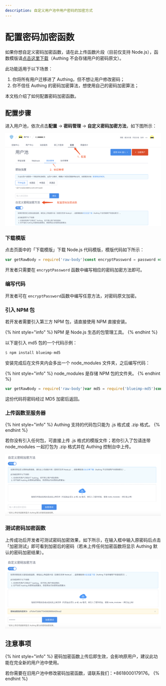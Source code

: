 ```yaml
---
description: 自定义用户池中用户密码的加密方式
---
```


# 配置密码加密函数

如果你想自定义密码加密函数，请在此上传函数片段（目前仅支持 Node.js），函数模版请[点击这里下载](http://localhost:5555/faas/template/download)（Authing 不会存储用户的密码原文）。   
  
此功能适用于以下场景：

1. 你将所有用户迁移进了 Authing，但不想让用户修改密码；
2. 你不信任 Authing 的密码加密算法，想使用自己的密码加密算法；

本文档介绍了如何配置密码加密函数。

## 配置步骤

进入用户池，依次点击**配置** -&gt; **密码管理** -&gt; **自定义密码加密方法**，如下图所示：

![](../.gitbook/assets/image%20%28233%29.png)

### 下载模版

点击页面中的「下载模版」下载 Node.js 代码模版，模版代码如下所示：

```javascript
var getRawBody = require('raw-body')const encryptPassword = password => {  // 在此编写加密密码的函数  return password}// 模版代码，勿改动module.exports.encrypt = function(request, response, context) {  // get request body  getRawBody(request, function(err, body) {    const queries = request.queries    const password = queries.password    if (!password) {      response.setStatusCode(500)      response.setHeader('content-type', 'application/json')      response.send(        JSON.stringify(          {            message: 'Please provide password via url query',          },          null,          4        )      )    }    const respBody = {      password: encryptPassword(password), // 在此加密密码    }    response.setStatusCode(200)    response.setHeader('content-type', 'application/json')    response.send(JSON.stringify(respBody, null, 4))  })}
```

开发者只需要在 `encryptPassword` 函数中编写相应的密码加密方法即可。

### 编写代码

开发者可在 `encryptPassword`函数中编写任意方法，对密码原文加密。

### 引入 NPM 包

若开发者需要引入第三方 NPM 包，请直接使用 NPM 直接安装。

{% hint style="info" %}
NPM 是 Node.js 生态的包管理工具。
{% endhint %}

以下是引入 md5 包的一个代码示例：

```haskell
$ npm install blueimp-md5
```

安装完成后在文件夹内会多出一个 node\_modules 文件夹，之后编写代码：

{% hint style="info" %}
node\_modules  是存储 NPM 包的文件夹。
{% endhint %}

```javascript
var getRawBody = require('raw-body')var md5 = require('blueimp-md5')const encryptPassword = password => {  // 使用 MD5 加密密码  return md5(password)}// 模版代码，勿改动module.exports.encrypt = function(request, response, context) {  // get request body  getRawBody(request, function(err, body) {    const queries = request.queries    const password = queries.password    if (!password) {      response.setStatusCode(500)      response.setHeader('content-type', 'application/json')      response.send(        JSON.stringify(          {            message: 'Please provide password via url query',          },          null,          4        )      )    }    const respBody = {      password: encryptPassword(password), // 在此加密密码    }    response.setStatusCode(200)    response.setHeader('content-type', 'application/json')    response.send(JSON.stringify(respBody, null, 4))  })}
```

这份代码将密码经过 MD5 加密后返回。

### 上传函数至服务器

{% hint style="info" %}
Authing 支持的代码包只能为 .js 格式或 .zip 格式。
{% endhint %}

若你没有引入任何包，可直接上传 .js 格式的模版文件；若你引入了包请连带 node\_modules 一起打包为 .zip 格式并在 Authing 控制台中上传。

![](../.gitbook/assets/image%20%28260%29.png)

### 测试密码加密函数

上传成功后开发者可测试密码加密效果，如下所示，在输入框中输入原密码后点击「加密测试」即可看到加密后的密码（若未上传任何加密函数将显示 Authing 默认的密码加密结果）。

![](../.gitbook/assets/image%20%28271%29.png)

## 注意事项

{% hint style="info" %}
密码加密函数上传后即生效，会影响原用户，建议此功能在完全新的用户池中使用。

若你需要在旧用户池中修改密码加密函数，请联系我们：+8618000179176。
{% endhint %}

